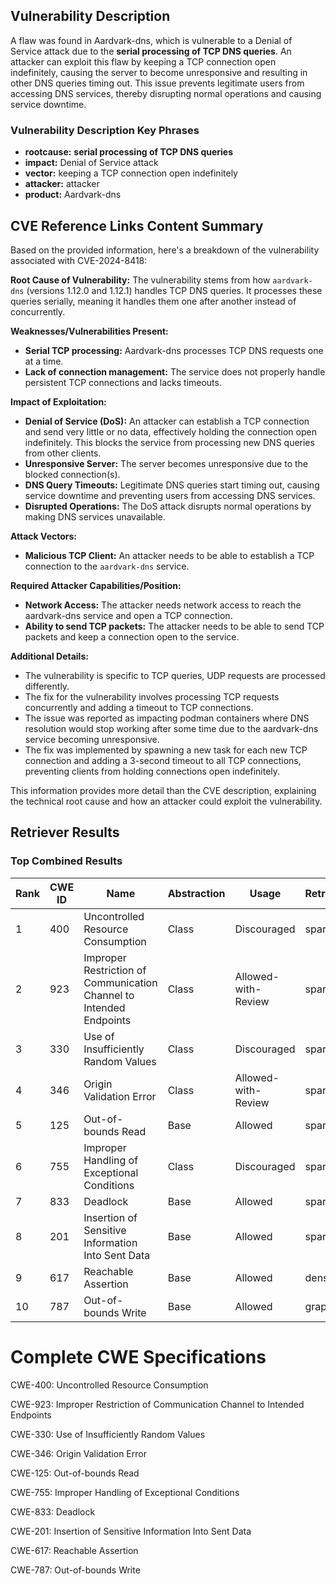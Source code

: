 ## Vulnerability Description
A flaw was found in Aardvark-dns, which is vulnerable to a Denial of Service attack due to the **serial processing of TCP DNS queries**. An attacker can exploit this flaw by keeping a TCP connection open indefinitely, causing the server to become unresponsive and resulting in other DNS queries timing out. This issue prevents legitimate users from accessing DNS services, thereby disrupting normal operations and causing service downtime.

### Vulnerability Description Key Phrases
- **rootcause:** **serial processing of TCP DNS queries**
- **impact:** Denial of Service attack
- **vector:** keeping a TCP connection open indefinitely
- **attacker:** attacker
- **product:** Aardvark-dns

## CVE Reference Links Content Summary
Based on the provided information, here's a breakdown of the vulnerability associated with CVE-2024-8418:

**Root Cause of Vulnerability:**
The vulnerability stems from how `aardvark-dns` (versions 1.12.0 and 1.12.1) handles TCP DNS queries. It processes these queries serially, meaning it handles them one after another instead of concurrently.

**Weaknesses/Vulnerabilities Present:**
- **Serial TCP processing:**  Aardvark-dns processes TCP DNS requests one at a time.
- **Lack of connection management:** The service does not properly handle persistent TCP connections and lacks timeouts.

**Impact of Exploitation:**
- **Denial of Service (DoS):** An attacker can establish a TCP connection and send very little or no data, effectively holding the connection open indefinitely. This blocks the service from processing new DNS queries from other clients.
- **Unresponsive Server:**  The server becomes unresponsive due to the blocked connection(s).
- **DNS Query Timeouts:** Legitimate DNS queries start timing out, causing service downtime and preventing users from accessing DNS services.
- **Disrupted Operations:** The DoS attack disrupts normal operations by making DNS services unavailable.

**Attack Vectors:**
- **Malicious TCP Client:** An attacker needs to be able to establish a TCP connection to the `aardvark-dns` service.

**Required Attacker Capabilities/Position:**
- **Network Access:**  The attacker needs network access to reach the aardvark-dns service and open a TCP connection.
- **Ability to send TCP packets:** The attacker needs to be able to send TCP packets and keep a connection open to the service.

**Additional Details:**
-  The vulnerability is specific to TCP queries, UDP requests are processed differently.
- The fix for the vulnerability involves processing TCP requests concurrently and adding a timeout to TCP connections.
- The issue was reported as impacting podman containers where DNS resolution would stop working after some time due to the aardvark-dns service becoming unresponsive.
- The fix was implemented by spawning a new task for each new TCP connection and adding a 3-second timeout to all TCP connections, preventing clients from holding connections open indefinitely.

This information provides more detail than the CVE description, explaining the technical root cause and how an attacker could exploit the vulnerability.

## Retriever Results

### Top Combined Results

| Rank | CWE ID | Name | Abstraction | Usage  | Retrievers | Individual Scores |
|------|--------|------|-------------|-------|------------|-------------------|
| 1 | 400 | Uncontrolled Resource Consumption | Class | Discouraged | sparse | 0.454 |
| 2 | 923 | Improper Restriction of Communication Channel to Intended Endpoints | Class | Allowed-with-Review | sparse | 0.443 |
| 3 | 330 | Use of Insufficiently Random Values | Class | Discouraged | sparse | 0.442 |
| 4 | 346 | Origin Validation Error | Class | Allowed-with-Review | sparse | 0.438 |
| 5 | 125 | Out-of-bounds Read | Base | Allowed | sparse | 0.424 |
| 6 | 755 | Improper Handling of Exceptional Conditions | Class | Discouraged | sparse | 0.415 |
| 7 | 833 | Deadlock | Base | Allowed | sparse | 0.407 |
| 8 | 201 | Insertion of Sensitive Information Into Sent Data | Base | Allowed | sparse | 0.399 |
| 9 | 617 | Reachable Assertion | Base | Allowed | dense | 0.514 |
| 10 | 787 | Out-of-bounds Write | Base | Allowed | graph | 0.002 |



# Complete CWE Specifications

CWE-400: Uncontrolled Resource Consumption

CWE-923: Improper Restriction of Communication Channel to Intended Endpoints

CWE-330: Use of Insufficiently Random Values

CWE-346: Origin Validation Error

CWE-125: Out-of-bounds Read

CWE-755: Improper Handling of Exceptional Conditions

CWE-833: Deadlock

CWE-201: Insertion of Sensitive Information Into Sent Data

CWE-617: Reachable Assertion

CWE-787: Out-of-bounds Write